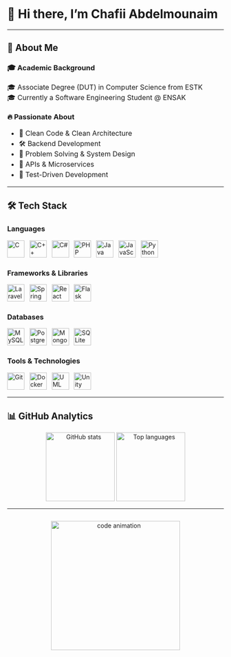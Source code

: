 <h1 align="left">👋 Hi there, I’m Chafii Abdelmounaim</h1>

---

<h2 align="left">🎃 About Me</h2>

<h3 align="left">🎓 Academic Background</h3>

<p align="left" style="font-size: 16px; line-height: 1.5;">
  🎓 Associate Degree (DUT) in Computer Science from ESTK<br/>
  🎓 Currently a Software Engineering Student @ ENSAK<br/>
</p>

<h3 align="left">🔥 Passionate About</h3>

<ul align="left" style="font-size:16px; line-height:1.5;">
  <li>🧼 Clean Code & Clean Architecture</li>
  <li>🛠️ Backend Development</li>
  <li>🧩 Problem Solving & System Design</li>
  <li>🔄 APIs & Microservices</li>
  <li>🧪 Test-Driven Development</li>
</ul>


---

<h2 align="left">🛠️ Tech Stack</h2>

<h3 align="left">Languages</h3>
<p align="left">
  <img src="https://cdn.jsdelivr.net/gh/devicons/devicon/icons/c/c-original.svg" height="40" alt="C" />&nbsp;&nbsp;
  <img src="https://cdn.jsdelivr.net/gh/devicons/devicon/icons/cplusplus/cplusplus-original.svg" height="40" alt="C++" />&nbsp;&nbsp;
  <img src="https://cdn.jsdelivr.net/gh/devicons/devicon/icons/csharp/csharp-original.svg" height="40" alt="C#" />&nbsp;&nbsp;
  <img src="https://cdn.jsdelivr.net/gh/devicons/devicon/icons/php/php-original.svg" height="40" alt="PHP" />&nbsp;&nbsp;
  <img src="https://cdn.jsdelivr.net/gh/devicons/devicon/icons/java/java-original.svg" height="40" alt="Java" />&nbsp;&nbsp;
  <img src="https://cdn.jsdelivr.net/gh/devicons/devicon/icons/javascript/javascript-original.svg" height="40" alt="JavaScript" />&nbsp;&nbsp;
  <img src="https://cdn.jsdelivr.net/gh/devicons/devicon/icons/python/python-original.svg" height="40" alt="Python" />
</p>

<h3 align="left">Frameworks & Libraries</h3>
<p align="left">
  <img src="https://cdn.jsdelivr.net/gh/devicons/devicon@latest/icons/laravel/laravel-original.svg" height="40" alt="Laravel" />&nbsp;&nbsp;
  <img src="https://cdn.jsdelivr.net/gh/devicons/devicon/icons/spring/spring-original.svg" height="40" alt="Spring" />&nbsp;&nbsp;
  <img src="https://cdn.jsdelivr.net/gh/devicons/devicon/icons/react/react-original.svg" height="40" alt="React" />&nbsp;&nbsp;
  <img src="https://cdn.jsdelivr.net/gh/devicons/devicon/icons/flask/flask-original.svg" height="40" alt="Flask" />
</p>

<h3 align="left">Databases</h3>
<p align="left">
  <img src="https://cdn.jsdelivr.net/gh/devicons/devicon/icons/mysql/mysql-original.svg" height="40" alt="MySQL" />&nbsp;&nbsp;
  <img src="https://cdn.jsdelivr.net/gh/devicons/devicon/icons/postgresql/postgresql-original.svg" height="40" alt="PostgreSQL" />&nbsp;&nbsp;
  <img src="https://cdn.jsdelivr.net/gh/devicons/devicon/icons/mongodb/mongodb-original.svg" height="40" alt="MongoDB" />&nbsp;&nbsp;
  <img src="https://cdn.jsdelivr.net/gh/devicons/devicon/icons/sqlite/sqlite-original.svg" height="40" alt="SQLite" />
</p>

<h3 align="left">Tools & Technologies</h3>
<p align="left">
  <img src="https://cdn.jsdelivr.net/gh/devicons/devicon/icons/git/git-original.svg" height="40" alt="Git" />&nbsp;&nbsp;
  <img src="https://cdn.jsdelivr.net/gh/devicons/devicon/icons/docker/docker-original.svg" height="40" alt="Docker" />&nbsp;&nbsp;
  <img src="https://cdn.jsdelivr.net/gh/devicons/devicon@latest/icons/unifiedmodelinglanguage/unifiedmodelinglanguage-original.svg" height="40" alt="UML" />&nbsp;&nbsp;
  <img src="https://cdn.jsdelivr.net/gh/devicons/devicon@latest/icons/unity/unity-original.svg" height="40" alt="Unity" />
</p>

---

<h2 align="left">📊 GitHub Analytics</h2>

<div align="center">
  <img src="https://github-readme-stats.vercel.app/api?username=ChafiiAbdelmounaim&show_icons=true&include_all_commits=true&count_private=true&theme=dracula" height="160" alt="GitHub stats" />
  <img src="https://github-readme-stats.vercel.app/api/top-langs/?username=ChafiiAbdelmounaim&layout=compact&langs_count=5&theme=dracula" height="160" alt="Top languages" />
</div>

---

<!-- Optional animation suggestion -->

<p align="center" style="margin-top: 2em;">
  <img src="https://cdn.dribbble.com/users/458522/screenshots/15432696/media/4a9396a2647b1c4ca0a93226318d8d3b.gif" alt="code animation" width="300" />
</p>
